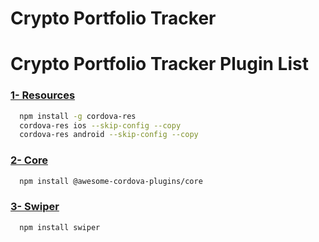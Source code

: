 # Crypto Portfolio Tracker

# Crypto Portfolio Tracker Plugin List

### [1- Resources](https://capacitorjs.com/docs/guides/splash-screens-and-icons)<br/>
```sh
  npm install -g cordova-res
  cordova-res ios --skip-config --copy
  cordova-res android --skip-config --copy
```

### [2- Core](https://ionicframework.com/docs/native/community)<br/>
```sh
  npm install @awesome-cordova-plugins/core
```

### [3- Swiper](https://ionicframework.com/docs/angular/slides)<br />
```sh
  npm install swiper
```
